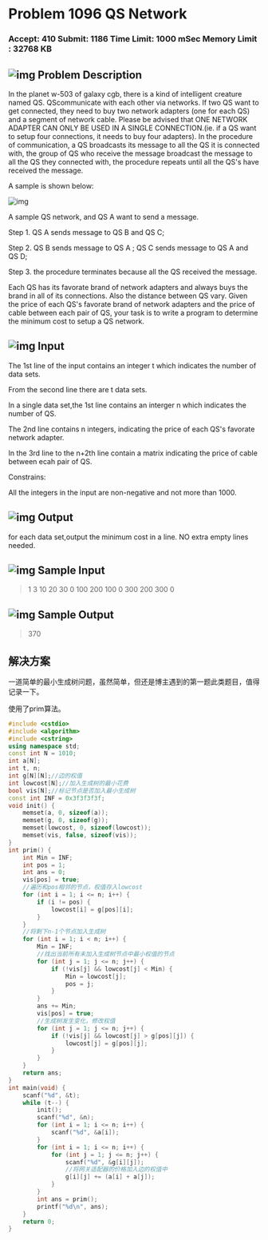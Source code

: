 # Problem 1096 QS Network

### Accept: 410    Submit: 1186 Time Limit: 1000 mSec    Memory Limit : 32768 KB

## ![img](http://acm.fzu.edu.cn/image/prodesc.gif) Problem Description

In the planet w-503 of galaxy cgb, there is a kind of intelligent creature named QS. QScommunicate with each other via networks. If two QS want to get connected, they need to buy two network adapters (one for each QS) and a segment of network cable. Please be advised that ONE NETWORK ADAPTER CAN ONLY BE USED IN A SINGLE CONNECTION.(ie. if a QS want to setup four connections, it needs to buy four adapters). In the procedure of communication, a QS broadcasts its message to all the QS it is connected with, the group of QS who receive the message broadcast the message to all the QS they connected with, the procedure repeats until all the QS's have received the message.

A sample is shown below:

![img](http://acm.fzu.edu.cn/image/Problem/1096.gif)




A sample QS network, and QS A want to send a message.

Step 1. QS A sends message to QS B and QS C;

Step 2. QS B sends message to QS A ; QS C sends message to QS A and QS D;

Step 3. the procedure terminates because all the QS received the message.

Each QS has its favorate brand of network adapters and always buys the brand in all of its connections. Also the distance between QS vary. Given the price of each QS's favorate brand of network adapters and the price of cable between each pair of QS, your task is to write a program to determine the minimum cost to setup a QS network.

## ![img](http://acm.fzu.edu.cn/image/prodesc.gif) Input

The 1st line of the input contains an integer t which indicates the number of data sets.

From the second line there are t data sets.

In a single data set,the 1st line contains an interger n which indicates the number of QS.

 

The 2nd line contains n integers, indicating the price of each QS's favorate network adapter.

 

In the 3rd line to the n+2th line contain a matrix indicating the price of cable between ecah pair of QS.



Constrains:

All the integers in the input are non-negative and not more than 1000.

## ![img](http://acm.fzu.edu.cn/image/prodesc.gif) Output

for each data set,output the minimum cost in a line. NO extra empty lines needed.

## ![img](http://acm.fzu.edu.cn/image/prodesc.gif) Sample Input

>1
>3
>10 20 30
>0 100 200
>100 0 300
>200 300 0

## ![img](http://acm.fzu.edu.cn/image/prodesc.gif) Sample Output

> 370

## 解决方案

一道简单的最小生成树问题，虽然简单，但还是博主遇到的第一题此类题目，值得记录一下。

使用了prim算法。

```cpp
#include <cstdio>
#include <algorithm>
#include <cstring>
using namespace std;
const int N = 1010;
int a[N];
int t, n;
int g[N][N];//边的权值
int lowcost[N];//加入生成树的最小花费
bool vis[N];//标记节点是否加入最小生成树
const int INF = 0x3f3f3f3f;
void init() {
	memset(a, 0, sizeof(a));
	memset(g, 0, sizeof(g));
	memset(lowcost, 0, sizeof(lowcost));
	memset(vis, false, sizeof(vis));
}
int prim() {
	int Min = INF;
	int pos = 1;
	int ans = 0;
	vis[pos] = true;
	//遍历和pos相邻的节点，权值存入lowcost
	for (int i = 1; i <= n; i++) {
		if (i != pos) {
			lowcost[i] = g[pos][i];
		}
	}
	//将剩下n-1个节点加入生成树
	for (int i = 1; i < n; i++) {
		Min = INF;
		//找出当前所有未加入生成树节点中最小权值的节点
		for (int j = 1; j <= n; j++) {
			if (!vis[j] && lowcost[j] < Min) {
				Min = lowcost[j];
				pos = j;
			}
		}
		ans += Min;
		vis[pos] = true;
		//生成树发生变化，修改权值
		for (int j = 1; j <= n; j++) {
			if (!vis[j] && lowcost[j] > g[pos][j]) {
				lowcost[j] = g[pos][j];
			}
		}
	}
	return ans;
}
int main(void) {
	scanf("%d", &t);
	while (t--) {
		init();
		scanf("%d", &n);
		for (int i = 1; i <= n; i++) {
			scanf("%d", &a[i]);
		}
		for (int i = 1; i <= n; i++) {
			for (int j = 1; j <= n; j++) {
				scanf("%d", &g[i][j]);
				//将网关适配器的价格加入边的权值中
				g[i][j] += (a[i] + a[j]);
			}
		}
		int ans = prim();
		printf("%d\n", ans);
	}
	return 0;
}
```

